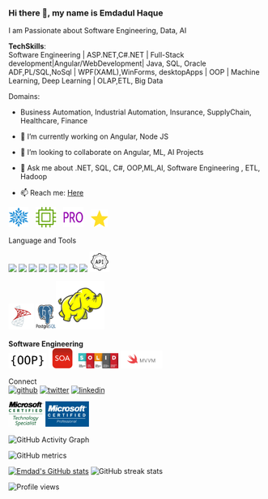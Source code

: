 ### Hi there 👋, my name is Emdadul Haque
I am Passionate about Software Engineering, Data, AI 

**TechSkills**:  
Software Engineering | ASP.NET,C#.NET | Full-Stack development|Angular/WebDevelopment| Java, SQL, Oracle ADF,PL/SQL,NoSql | WPF(XAML),WinForms, desktopApps | OOP | Machine Learning, Deep Learning | OLAP,ETL, Big Data 

Domains: 
- Business Automation, Industrial Automation, Insurance, SupplyChain, Healthcare, Finance 

- 🔭 I’m currently working on Angular, Node JS 
- 👯 I’m looking to collaborate on Angular, ML, AI Projects  
- 💬 Ask me about .NET, SQL, C#, OOP,ML,AI, Software Engineering , ETL, Hadoop
- 📫 Reach me: <a href='mailto:emdad8@gmail.com'>Here</a></br>

<a href='https://archiveprogram.github.com/'><img src='https://raw.githubusercontent.com/acervenky/animated-github-badges/master/assets/acbadge.gif' width='40' height='40'></a> <a href='https://docs.github.com/en/developers'><img src='https://raw.githubusercontent.com/acervenky/animated-github-badges/master/assets/devbadge.gif' width='40' height='40'></a> <a href='https://github.com/pricing'><img src='https://raw.githubusercontent.com/acervenky/animated-github-badges/master/assets/pro.gif' width='40' height='40'></a> <a href='https://stars.github.com/'><img src='https://raw.githubusercontent.com/acervenky/animated-github-badges/master/assets/starbadge.gif' width='35' height='35'></a></br>

Language and Tools

<code><img height=40 src="https://cdn.jsdelivr.net/gh/devicons/devicon/icons/csharp/csharp-original.svg" /></code>
<code><img height=40 src="https://cdn.jsdelivr.net/gh/devicons/devicon/icons/java/java-original.svg"/></code>
<code><img height=40 src="https://cdn.jsdelivr.net/gh/devicons/devicon/icons/dot-net/dot-net-original-wordmark.svg"/></code>
<code><img height=40 src="https://cdn.jsdelivr.net/gh/devicons/devicon/icons/python/python-original.svg"/></code>
<code><img height=40 src="https://cdn.jsdelivr.net/gh/devicons/devicon/icons/angularjs/angularjs-original.svg" /></code>
<code><img height=40 src="https://cdn.jsdelivr.net/gh/devicons/devicon/icons/html5/html5-original.svg" /></code>
<code><img height=50 src="https://cdn.jsdelivr.net/gh/devicons/devicon/icons/oracle/oracle-original.svg" /></code>
<code><img height=40 src="https://cdn.jsdelivr.net/gh/devicons/devicon/icons/typescript/typescript-plain.svg"/></code>
<code><img height=40 src="https://github.com/emdad8/logos/blob/main/icons8-rest-api-80.png"></code>
</br>

<code><img height=50 src="https://github.com/emdad8/logos/blob/main/icons8-microsoft-sql-server.svg" /></code>
<code><img height=50 src="https://raw.githubusercontent.com/devicons/devicon/master/icons/postgresql/postgresql-original-wordmark.svg" alt="postgresql" width="40" height="40"/></code><code><img src="https://github.com/emdad8/logos/blob/main/icons8-hadoop-distributed-file-system.svg"></code>
</br>
</br>
**Software Engineering**
</br>
<code><img height= 30 src="https://github.com/emdad8/logos/blob/main/1200px-OOP.svg.png"></code>
<code><img height= 40 src="https://github.com/emdad8/logos/blob/main/SOA.png"></code>
<code><img height= 30 src="https://github.com/emdad8/logos/blob/main/solid%20principles.jpeg"></code>
<code><img height= 35 src="https://github.com/emdad8/logos/blob/main/mvvm.png"></code>

Connect
</br>
[<img src='https://cdn.jsdelivr.net/npm/simple-icons@3.0.1/icons/github.svg' alt='github' height='30'>](https://github.com/emdad8)  [<img src='https://cdn.jsdelivr.net/npm/simple-icons@3.0.1/icons/twitter.svg' alt='twitter' height='30'>](https://twitter.com/emdad_08) 
[<img src='https://cdn.jsdelivr.net/gh/devicons/devicon/icons/linkedin/linkedin-original.svg' alt='linkedin' height='25'>](https://www.linkedin.com/in/emdad8/)
</br>

<code><img height=50 src="https://github.com/emdad8/logos/blob/main/mcts-logo.png"></code>
<code><img height=50 src="https://github.com/emdad8/logos/blob/main/Microsoft-certified-professional.jpg"></code>
 
![GitHub Activity Graph](https://activity-graph.herokuapp.com/graph?username=emdad8)  

![GitHub metrics](https://metrics.lecoq.io/emdad8)  

[![Emdad's GitHub stats](https://github-readme-stats.vercel.app/api?username=emdad8)](https://github.com/emdad8/github-readme-stats)
![GitHub streak stats](https://streak-stats.demolab.com/?user=emdad8)  

![Profile views](https://gpvc.arturio.dev/emdad8)  
